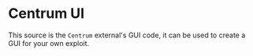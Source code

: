 # Centrum UI
This source is the `Centrum` external's GUI code, it can be used to create a GUI for your own exploit.
